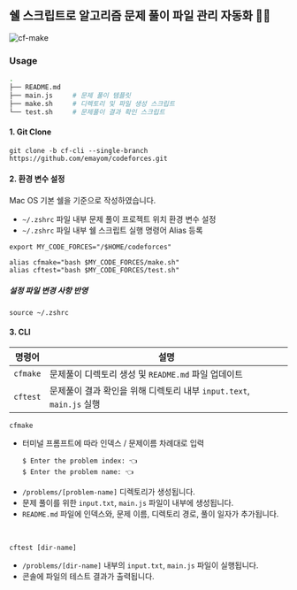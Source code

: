 ## 쉘 스크립트로 알고리즘 문제 풀이 파일 관리 자동화 :ok_woman: 
![cf-make](https://github.com/emayom/codeforces/assets/85545101/f1fda656-9640-4ed8-bcd3-b28990aaa825)

### Usage
```sh 
.
├── README.md
├── main.js     # 문제 풀이 템플릿 
├── make.sh     # 디렉토리 및 파일 생성 스크립트 
└── test.sh     # 문제풀이 결과 확인 스크립트
```

#### 1. Git Clone
```shell
git clone -b cf-cli --single-branch https://github.com/emayom/codeforces.git
```

#### 2. 환경 변수 설정

Mac OS 기본 쉘을 기준으로 작성하였습니다. 
- `~/.zshrc` 파일 내부 문제 풀이 프로젝트 위치 환경 변수 설정
- `~/.zshrc` 파일 내부 쉘 스크립트 실행 명령어 Alias 등록
```shell 
export MY_CODE_FORCES="/$HOME/codeforces"

alias cfmake="bash $MY_CODE_FORCES/make.sh"
alias cftest="bash $MY_CODE_FORCES/test.sh"
```

##### 설정 파일 변경 사항 반영
```shell
source ~/.zshrc
```

#### 3. CLI 
| 명령어 | 설명 | 
| - | - |
| `cfmake` | 문제풀이 디렉토리 생성 및 `README.md` 파일 업데이트 | 
| `cftest` | 문제풀이 결과 확인을 위해 디렉토리 내부 `input.text`, `main.js` 실행 |

```shell
cfmake 
```

- 터미널 프롬프트에 따라 인덱스 / 문제이름 차례대로 입력
    ```shell
    $ Enter the problem index: 👈
    $ Enter the problem name: 👈
    ```
- `/problems/[problem-name]` 디렉토리가 생성됩니다. 
- 문제 풀이를 위한 `input.txt`, `main.js` 파일이 내부에 생성됩니다. 
- `README.md` 파일에 인덱스와, 문제 이름, 디렉토리 경로, 풀이 일자가 추가됩니다. 

<br>

```shell
cftest [dir-name]
```
- `/problems/[dir-name]` 내부의 `input.txt`, `main.js` 파일이 실행됩니다. 
- 콘솔에 파일의 테스트 결과가 출력됩니다. 
